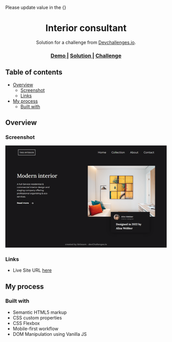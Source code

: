 Please update value in the {} 

<h1 align="center">Interior consultant</h1>

<div align="center">
   Solution for a challenge from  <a href="http://devchallenges.io" target="_blank">Devchallenges.io</a>.
</div>

<div align="center">
  <h3>
    <a href="https://{your-demo-link.your-domain}">
      Demo
    </a>
    <span> | </span>
    <a href="https://{your-url-to-the-solution}">
      Solution
    </a>
    <span> | </span>
    <a href="https://devchallenges.io/challenges/Jymh2b2FyebRTUljkNcb">
      Challenge
    </a>
  </h3>
</div>

## Table of contents

- [Overview](#overview)
  - [Screenshot](#screenshot)
  - [Links](#links)
- [My process](#my-process)
  - [Built with](#built-with)


## Overview


### Screenshot

![](./images/screencapture-interior-consultant-devibtissam-netlify-app-2022-03-29-23_04_10.png)


### Links

- Live Site URL [here](https://interior-consultant-devibtissam.netlify.app/)

## My process

### Built with

- Semantic HTML5 markup
- CSS custom properties
- CSS Flexbox
- Mobile-first workflow
- DOM Manipulation using Vanilla JS



